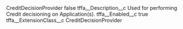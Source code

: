 <?xml version="1.0" encoding="UTF-8"?>
<CustomMetadata xmlns="http://soap.sforce.com/2006/04/metadata" xmlns:xsi="http://www.w3.org/2001/XMLSchema-instance" xmlns:xsd="http://www.w3.org/2001/XMLSchema">
    <label>CreditDecisionProvider</label>
    <protected>false</protected>
    <values>
        <field>tffa__Description__c</field>
        <value xsi:type="xsd:string">Used for performing Credit decisioning on Application(s).</value>
    </values>
    <values>
        <field>tffa__Enabled__c</field>
        <value xsi:type="xsd:boolean">true</value>
    </values>
    <values>
        <field>tffa__ExtensionClass__c</field>
        <value xsi:type="xsd:string">CreditDecisionProvider</value>
    </values>
</CustomMetadata>
